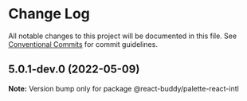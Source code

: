 # Change Log

All notable changes to this project will be documented in this file.
See [Conventional Commits](https://conventionalcommits.org) for commit guidelines.

## 5.0.1-dev.0 (2022-05-09)

**Note:** Version bump only for package @react-buddy/palette-react-intl
